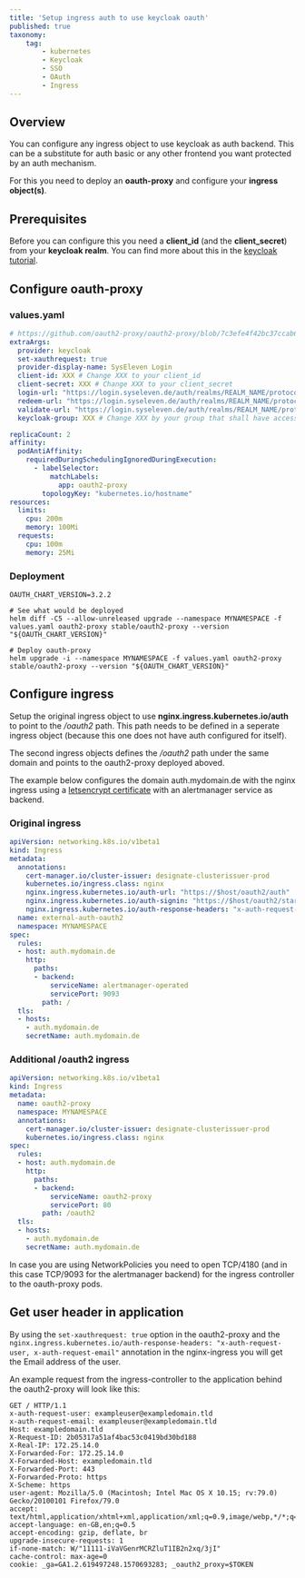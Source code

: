 ```yaml
---
title: 'Setup ingress auth to use keycloak oauth'
published: true
taxonomy:
    tag:
        - kubernetes
        - Keycloak
        - SSO
        - OAuth
        - Ingress
---
```


## Overview

You can configure any ingress object to use keycloak as auth backend. This can be a substitute for auth basic or any other frontend you want protected by an auth mechanism.

For this you need to deploy an **oauth-proxy** and configure your **ingress object(s)**.

## Prerequisites

Before you can configure this you need a **client_id** (and the **client_secret**) from your **keycloak realm**. You can find more about this in the [keycloak tutorial](../06.external-authentication/default.en.md).

## Configure oauth-proxy

### values.yaml

```yaml
# https://github.com/oauth2-proxy/oauth2-proxy/blob/7c3efe4f42bc37ccab613fe5002c172e147e3195/docs/2_auth.md#keycloak-auth-provider
extraArgs:
  provider: keycloak
  set-xauthrequest: true
  provider-display-name: SysEleven Login
  client-id: XXX # Change XXX to your client_id
  client-secret: XXX # Change XXX to your client_secret
  login-url: "https://login.syseleven.de/auth/realms/REALM_NAME/protocol/openid-connect/auth" # Change REALM_NAME to your realm
  redeem-url: "https://login.syseleven.de/auth/realms/REALM_NAME/protocol/openid-connect/token" # Change REALM_NAME to your realm
  validate-url: "https://login.syseleven.de/auth/realms/REALM_NAME/protocol/openid-connect/userinfo" # Change REALM_NAME to your realm
  keycloak-group: XXX # Change XXX by your group that shall have access to it

replicaCount: 2
affinity:
  podAntiAffinity:
    requiredDuringSchedulingIgnoredDuringExecution:
      - labelSelector:
          matchLabels:
            app: oauth2-proxy
        topologyKey: "kubernetes.io/hostname"
resources:
  limits:
    cpu: 200m
    memory: 100Mi
  requests:
    cpu: 100m
    memory: 25Mi
```

### Deployment

```shell
OAUTH_CHART_VERSION=3.2.2

# See what would be deployed
helm diff -C5 --allow-unreleased upgrade --namespace MYNAMESPACE -f values.yaml oauth2-proxy stable/oauth2-proxy --version "${OAUTH_CHART_VERSION}"

# Deploy oauth-proxy
helm upgrade -i --namespace MYNAMESPACE -f values.yaml oauth2-proxy stable/oauth2-proxy --version "${OAUTH_CHART_VERSION}"
```

## Configure ingress

Setup the original ingress object to use **nginx.ingress.kubernetes.io/auth** to point to the */oauth2* path. This path needs to be defined in a seperate ingress object (because this one does not have auth configured for itself).

The second ingress objects defines the */oauth2* path under the same domain and points to the oauth2-proxy deployed aboved.

The example below configures the domain auth.mydomain.de with the nginx ingress using a [letsencrypt certificate](../15.create-an-ingress-controller/default.en.md) with an alertmanager service as backend.

### Original ingress

```yaml
apiVersion: networking.k8s.io/v1beta1
kind: Ingress
metadata:
  annotations:
    cert-manager.io/cluster-issuer: designate-clusterissuer-prod
    kubernetes.io/ingress.class: nginx
    nginx.ingress.kubernetes.io/auth-url: "https://$host/oauth2/auth"
    nginx.ingress.kubernetes.io/auth-signin: "https://$host/oauth2/start?rd=$escaped_request_uri"
    nginx.ingress.kubernetes.io/auth-response-headers: "x-auth-request-user, x-auth-request-email"
  name: external-auth-oauth2
  namespace: MYNAMESPACE
spec:
  rules:
  - host: auth.mydomain.de
    http:
      paths:
      - backend:
          serviceName: alertmanager-operated
          servicePort: 9093
        path: /
  tls:
  - hosts:
    - auth.mydomain.de
    secretName: auth.mydomain.de
```

### Additional /oauth2 ingress

```yaml
apiVersion: networking.k8s.io/v1beta1
kind: Ingress
metadata:
  name: oauth2-proxy
  namespace: MYNAMESPACE
  annotations:
    cert-manager.io/cluster-issuer: designate-clusterissuer-prod
    kubernetes.io/ingress.class: nginx
spec:
  rules:
  - host: auth.mydomain.de
    http:
      paths:
      - backend:
          serviceName: oauth2-proxy
          servicePort: 80
        path: /oauth2
  tls:
  - hosts:
    - auth.mydomain.de
    secretName: auth.mydomain.de
```

In case you are using NetworkPolicies you need to open TCP/4180 (and in this case TCP/9093 for the alertmanager backend) for the ingress controller to the oauth-proxy pods.

## Get user header in application

By using the `set-xauthrequest: true` option in the oauth2-proxy and the `nginx.ingress.kubernetes.io/auth-response-headers: "x-auth-request-user, x-auth-request-email"` annotation in the nginx-ingress you will get the Email address of the user.

An example request from the ingress-controller to the application behind the oauth2-proxy will look like this:

```http
GET / HTTP/1.1
x-auth-request-user: exampleuser@exampledomain.tld
x-auth-request-email: exampleuser@exampledomain.tld
Host: exampledomain.tld
X-Request-ID: 2b05317a51af4bac53c0419bd30bd188
X-Real-IP: 172.25.14.0
X-Forwarded-For: 172.25.14.0
X-Forwarded-Host: exampledomain.tld
X-Forwarded-Port: 443
X-Forwarded-Proto: https
X-Scheme: https
user-agent: Mozilla/5.0 (Macintosh; Intel Mac OS X 10.15; rv:79.0) Gecko/20100101 Firefox/79.0
accept: text/html,application/xhtml+xml,application/xml;q=0.9,image/webp,*/*;q=0.8
accept-language: en-GB,en;q=0.5
accept-encoding: gzip, deflate, br
upgrade-insecure-requests: 1
if-none-match: W/"11111-iVaVGenrMCRZluT1IB2n2xq/3jI"
cache-control: max-age=0
cookie: _ga=GA1.2.619497248.1570693283; _oauth2_proxy=$TOKEN
```
